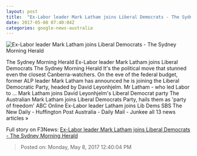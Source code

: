 ```yaml
---
layout: post
title:  "Ex-Labor leader Mark Latham joins Liberal Democrats - The Sydney Morning Herald"
date: 2017-05-08 07:40:04Z
categories: google-news-australia
---
```


![Ex-Labor leader Mark Latham joins Liberal Democrats - The Sydney Morning Herald](http://www.smh.com.au/content/dam/images/g/v/v/v/m/o/image.related.articleLeadwide.620x349.gw0dnp.png/1494232416909.jpg)

The Sydney Morning Herald Ex-Labor leader Mark Latham joins Liberal Democrats The Sydney Morning Herald It's the political move that stunned even the closest Canberra-watchers. On the eve of the federal budget, former ALP leader Mark Latham has announced he is joining the Liberal Democratic Party, headed by David Leyonhjelm. Mr Latham - who led Labor to ... Mark Latham joins David Leyonhjelm's Liberal Democrat party The Australian Mark Latham joins Liberal Democrats Party, hails them as 'party of freedom' ABC Online Ex-Labor leader Latham joins Lib Dems SBS The New Daily - Huffington Post Australia - Daily Mail - Junkee all 13 news articles »


Full story on F3News: [Ex-Labor leader Mark Latham joins Liberal Democrats - The Sydney Morning Herald](http://www.f3nws.com/n/hCx2pC)

> Posted on: Monday, May 8, 2017 12:40:04 PM
